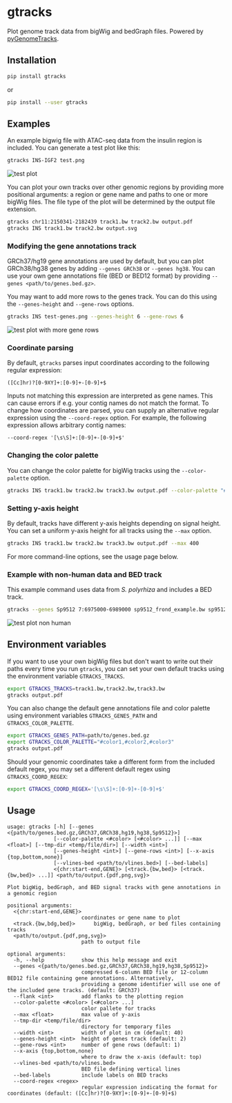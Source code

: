 # gtracks

Plot genome track data from bigWig and bedGraph files. Powered by [pyGenomeTracks](https://github.com/deeptools/pyGenomeTracks).

## Installation

```sh
pip install gtracks
```
or
```sh
pip install --user gtracks
```

## Examples

An example bigwig file with ATAC-seq data from the insulin region is included.
You can generate a test plot like this:
```sh
gtracks INS-IGF2 test.png
```
![test plot](https://gitlab.com/salk-tm/gtracks/-/raw/master/test.png)

You can plot your own tracks over other genomic regions by providing more
positional arguments: a region or gene name and paths to one or more bigWig
files. The file type of the plot will be determined by the
output file extension.
```sh
gtracks chr11:2150341-2182439 track1.bw track2.bw output.pdf
gtracks INS track1.bw track2.bw output.svg
```

### Modifying the gene annotations track

GRCh37/hg19 gene annotations are used by default, but you can plot GRCh38/hg38
genes by adding `--genes GRCh38` or `--genes hg38`. You can use your own gene
annotations file (BED or BED12 format) by providing
`--genes <path/to/genes.bed.gz>`.

You may want to add more rows to the genes track. You can do this using
the `--genes-height` and `--gene-rows` options.

```sh
gtracks INS test-genes.png --genes-height 6 --gene-rows 6
```
![test plot with more gene rows](https://gitlab.com/salk-tm/gtracks/-/raw/master/test-genes.png)

### Coordinate parsing

By default, `gtracks` parses input coordinates according to the following regular expression:

```([Cc]hr)?[0-9XY]+:[0-9]+-[0-9]+$```

Inputs not matching this expression are interpreted as gene names. This can cause errors
if e.g. your contig names do not match the format. To change how coordinates are parsed,
you can supply an alternative regular expression using the `--coord-regex` option. For example, the following expression
allows arbitrary contig names:

```--coord-regex '[\s\S]+:[0-9]+-[0-9]+$'```

### Changing the color palette

You can change the color palette for bigWig tracks using the `--color-palette` option.
```sh
gtracks INS track1.bw track2.bw track3.bw output.pdf --color-palette "#color1" "#color2" "#color3"
```

### Setting y-axis height

By default, tracks have different y-axis heights depending on signal height.
You can set a uniform y-axis height for all tracks using the `--max` option.

```sh
gtracks INS track1.bw track2.bw track3.bw output.pdf --max 400
```

For more command-line options, see the usage page below.

### Example with non-human data and BED track

This example command uses data from _S. polyrhiza_ and includes a BED track.

```sh
gtracks --genes Sp9512 7:6975000-6989000 sp9512_frond_example.bw sp9512_turion_example.bw sp9512_frond_turion_dmr.bed test-non-human.png
```

![test plot non human](https://gitlab.com/salk-tm/gtracks/-/raw/master/test-non-human.png)

## Environment variables

If you want to use your own bigWig files but don't want to write out their
paths every time you run `gtracks`, you can set your own default tracks using
the environment variable `GTRACKS_TRACKS`.
```sh
export GTRACKS_TRACKS=track1.bw,track2.bw,track3.bw
gtracks output.pdf
```

You can also change the default gene annotations file and color palette using
environment variables `GTRACKS_GENES_PATH` and `GTRACKS_COLOR_PALETTE`.
```sh
export GTRACKS_GENES_PATH=path/to/genes.bed.gz
export GTRACKS_COLOR_PALETTE="#color1,#color2,#color3"
gtracks output.pdf
```

Should your genomic coordinates take a different form from the included default
regex, you may set a different default regex using `GTRACKS_COORD_REGEX`:
```sh
export GTRACKS_COORD_REGEX='[\s\S]+:[0-9]+-[0-9]+$'
```

## Usage

```
usage: gtracks [-h] [--genes <{path/to/genes.bed.gz,GRCh37,GRCh38,hg19,hg38,Sp9512}>]
               [--color-palette <#color> [<#color> ...]] [--max <float>] [--tmp-dir <temp/file/dir>] [--width <int>]
               [--genes-height <int>] [--gene-rows <int>] [--x-axis {top,bottom,none}]
               [--vlines-bed <path/to/vlines.bed>] [--bed-labels]
               <{chr:start-end,GENE}> [<track.{bw,bed}> [<track.{bw,bed}> ...]] <path/to/output.{pdf,png,svg}>

Plot bigWig, bedGraph, and BED signal tracks with gene annotations in a genomic region

positional arguments:
  <{chr:start-end,GENE}>
                        coordinates or gene name to plot
  <track.{bw,bdg,bed}>      bigWig, bedGraph, or bed files containing tracks
  <path/to/output.{pdf,png,svg}>
                        path to output file

optional arguments:
  -h, --help            show this help message and exit
  --genes <{path/to/genes.bed.gz,GRCh37,GRCh38,hg19,hg38,Sp9512}>
                        compressed 6-column BED file or 12-column BED12 file containing gene annotations. Alternatively,
                        providing a genome identifier will use one of the included gene tracks. (default: GRCh37)
  --flank <int>         add flanks to the plotting region
  --color-palette <#color> [<#color> ...]
                        color pallete for tracks
  --max <float>         max value of y-axis
  --tmp-dir <temp/file/dir>
                        directory for temporary files
  --width <int>         width of plot in cm (default: 40)
  --genes-height <int>  height of genes track (default: 2)
  --gene-rows <int>     number of gene rows (default: 1)
  --x-axis {top,bottom,none}
                        where to draw the x-axis (default: top)
  --vlines-bed <path/to/vlines.bed>
                        BED file defining vertical lines
  --bed-labels          include labels on BED tracks
  --coord-regex <regex>
                        regular expression indicating the format for coordinates (default: ([Cc]hr)?[0-9XY]+:[0-9]+-[0-9]+$)
```
